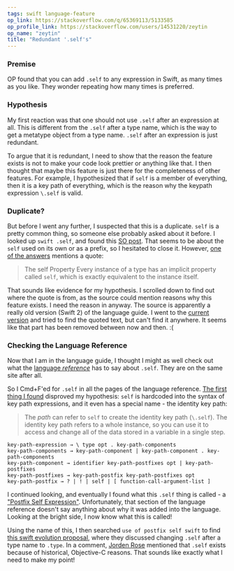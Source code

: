 ```yaml
---
tags: swift language-feature
op_link: https://stackoverflow.com/q/65369113/5133585
op_profile_link: https://stackoverflow.com/users/14531220/zeytin
op_name: "zeytin"
title: "Redundant '.self's"
---
```


### Premise

OP found that you can add `.self` to any expression in Swift, as many times as you like. They wonder repeating how many times is preferred.

### Hypothesis

My first reaction was that one should not use `.self` after an expression at all. This is different from the `.self` after a type name, which is the way to get a metatype object from a type name. `.self` after an expression is just redundant. 

To argue that it is redundant, I need to show that the reason the feature exists is not to make your code look prettier or anything like that. I then thought that maybe this feature is just there for the completeness of other features. For example, I hypothesized that if `self` is a member of everything, then it is a key path of everything, which is the reason why the keypath expression `\.self` is valid.

### Duplicate?

But before I went any further, I suspected that this is a duplicate. `self` is a pretty common thing, so someone else probably asked about it before. I looked up `swift .self`, and found this [SO post](https://stackoverflow.com/q/26835013/5133585). That seems to be about the `self` used on its own or as a prefix, so I hesitated to close it. However, [one of the answers](https://stackoverflow.com/a/26835100/5133585) mentions a quote:

> The self Property Every instance of a type has an implicit property called `self`, which is exactly equivalent to the instance itself. 

That sounds like evidence for my hypothesis. I scrolled down to find out where the quote is from, as the source could mention reasons why this feature exists. I need the reason in anyway. The source is apparently a really old version (Swift 2) of the language guide. I went to the [current version](https://docs.swift.org/swift-book/LanguageGuide/TheBasics.html) and tried to find the quoted text, but can't find it anywhere. It seems like that part has been removed between now and then. :(

### Checking the Language Reference

Now that I am in the language guide, I thought I might as well check out what the [language *reference*](https://docs.swift.org/swift-book/ReferenceManual/AboutTheLanguageReference.html) has to say about `.self`. They are on the same site after all.

So I Cmd+F'ed for `.self` in all the pages of the language reference. [The first thing I found](file:///Library/Apple/System/Library/StagedFrameworks/Safari/WebInspectorUI.framework/Resources/Main.html#ID563) disproved my hypothesis: `self` is hardcoded into the syntax of key path expressions, and it even has a special name - the identity key path:

> The *path* can refer to `self` to create the identity key path (`\.self`). The identity key path refers to a whole instance, so you can use it to access and change all of the data stored in a variable in a single step.

```
key-path-expression → \ type opt . key-path-components
key-path-components → key-path-component | key-path-component . key-path-components
key-path-component → identifier key-path-postfixes opt | key-path-postfixes
key-path-postfixes → key-path-postfix key-path-postfixes opt
key-path-postfix → ? | ! | self | [ function-call-argument-list ]
```

I continued looking, and eventually I found what this `.self` thing is called - a ["Postfix Self Expression"](https://docs.swift.org/swift-book/ReferenceManual/Expressions.html#ID401). Unfortunately, that section of the language reference doesn't say anything about why it was added into the language. Looking at the bright side, I now know what this is called! 

Using the name of this, I then searched `use of postfix self swift` to find [this swift evolution proposal](https://forums.swift.org/t/grammar-of-postfix-self-expression/39316/2), where they discussed changing `.self` after a type name to `.type`. In a comment, [Jorden Rose](https://forums.swift.org/u/jrose) mentioned that `.self` exists because of historical, Objective-C reasons. That sounds like exactly what I need to make my point!